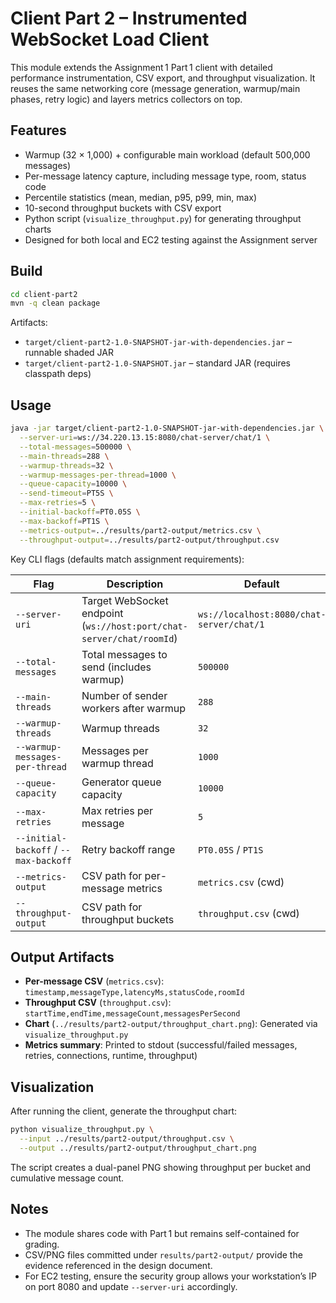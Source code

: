 # Client Part 2 – Instrumented WebSocket Load Client

This module extends the Assignment 1 Part 1 client with detailed performance instrumentation, CSV export, and throughput visualization. It reuses the same networking core (message generation, warmup/main phases, retry logic) and layers metrics collectors on top.

## Features

- Warmup (32 × 1,000) + configurable main workload (default 500,000 messages)
- Per-message latency capture, including message type, room, status code
- Percentile statistics (mean, median, p95, p99, min, max)
- 10-second throughput buckets with CSV export
- Python script (`visualize_throughput.py`) for generating throughput charts
- Designed for both local and EC2 testing against the Assignment server

## Build

```bash
cd client-part2
mvn -q clean package
```

Artifacts:
- `target/client-part2-1.0-SNAPSHOT-jar-with-dependencies.jar` – runnable shaded JAR
- `target/client-part2-1.0-SNAPSHOT.jar` – standard JAR (requires classpath deps)

## Usage

```bash
java -jar target/client-part2-1.0-SNAPSHOT-jar-with-dependencies.jar \
  --server-uri=ws://34.220.13.15:8080/chat-server/chat/1 \
  --total-messages=500000 \
  --main-threads=288 \
  --warmup-threads=32 \
  --warmup-messages-per-thread=1000 \
  --queue-capacity=10000 \
  --send-timeout=PT5S \
  --max-retries=5 \
  --initial-backoff=PT0.05S \
  --max-backoff=PT1S \
  --metrics-output=../results/part2-output/metrics.csv \
  --throughput-output=../results/part2-output/throughput.csv
```

Key CLI flags (defaults match assignment requirements):

| Flag | Description | Default |
|------|-------------|---------|
| `--server-uri` | Target WebSocket endpoint (`ws://host:port/chat-server/chat/roomId`) | `ws://localhost:8080/chat-server/chat/1` |
| `--total-messages` | Total messages to send (includes warmup) | `500000` |
| `--main-threads` | Number of sender workers after warmup | `288` |
| `--warmup-threads` | Warmup threads | `32` |
| `--warmup-messages-per-thread` | Messages per warmup thread | `1000` |
| `--queue-capacity` | Generator queue capacity | `10000` |
| `--max-retries` | Max retries per message | `5` |
| `--initial-backoff` / `--max-backoff` | Retry backoff range | `PT0.05S` / `PT1S` |
| `--metrics-output` | CSV path for per-message metrics | `metrics.csv` (cwd) |
| `--throughput-output` | CSV path for throughput buckets | `throughput.csv` (cwd) |

## Output Artifacts

- **Per-message CSV** (`metrics.csv`): `timestamp,messageType,latencyMs,statusCode,roomId`
- **Throughput CSV** (`throughput.csv`): `startTime,endTime,messageCount,messagesPerSecond`
- **Chart** (`../results/part2-output/throughput_chart.png`): Generated via `visualize_throughput.py`
- **Metrics summary**: Printed to stdout (successful/failed messages, retries, connections, runtime, throughput)

## Visualization

After running the client, generate the throughput chart:

```bash
python visualize_throughput.py \
  --input ../results/part2-output/throughput.csv \
  --output ../results/part2-output/throughput_chart.png
```

The script creates a dual-panel PNG showing throughput per bucket and cumulative message count.

## Notes

- The module shares code with Part 1 but remains self-contained for grading.
- CSV/PNG files committed under `results/part2-output/` provide the evidence referenced in the design document.
- For EC2 testing, ensure the security group allows your workstation’s IP on port 8080 and update `--server-uri` accordingly.

